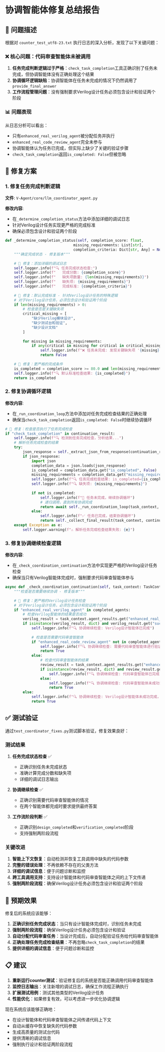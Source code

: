 # 协调智能体修复总结报告

## 🐛 问题描述

根据对 `counter_test_utf8-23.txt` 执行日志的深入分析，发现了以下关键问题：

### ❌ 核心问题：代码审查智能体未被调用

1. **任务完成判断逻辑过于严格**：`check_task_completion`工具正确识别了任务未完成，但协调智能体没有正确处理这个结果
2. **协调循环逻辑缺陷**：协调智能体在任务未完成的情况下仍然调用了`provide_final_answer`
3. **工作流程管理问题**：没有强制要求Verilog设计任务必须包含设计和验证两个阶段

### 📊 问题表现

从日志分析可以看出：
- 只有`enhanced_real_verilog_agent`被分配任务并执行
- `enhanced_real_code_review_agent`完全未参与
- 协调智能体认为任务已完成，但实际上缺少了关键的验证步骤
- `check_task_completion`返回`is_completed: False`但被忽略

## 🔧 修复方案

### 1. 修复任务完成判断逻辑

**文件**: `V-Agent/core/llm_coordinator_agent.py`

**修改内容**:
- 在`_determine_completion_status`方法中添加详细的调试日志
- 针对Verilog设计任务实现更严格的完成标准
- 确保必须包含设计和验证两个阶段

```python
def _determine_completion_status(self, completion_score: float,
                               missing_requirements: List[str],
                               completion_criteria: Dict[str, Any] = None) -> bool:
    """确定完成状态 - 修复版本"""
    
    # 🔧 修复：添加详细的调试日志
    self.logger.info(f"🔍 任务完成状态检查:")
    self.logger.info(f"   完成分数: {completion_score}")
    self.logger.info(f"   缺失项数量: {len(missing_requirements)}")
    self.logger.info(f"   缺失项: {missing_requirements}")
    self.logger.info(f"   完成标准: {completion_criteria}")
    
    # 🔧 修复：默认完成标准 - 针对Verilog设计任务的特殊逻辑
    # 对于Verilog设计任务，必须包含设计和验证两个阶段
    if len(missing_requirements) > 0:
        # 检查是否是关键缺失项
        critical_missing = [
            "缺少Verilog模块设计",
            "缺少测试台和验证",
            "缺少设计文档"
        ]
        
        for missing in missing_requirements:
            if any(critical in missing for critical in critical_missing):
                self.logger.info(f"❌ 任务未完成: 发现关键缺失项 '{missing}'")
                return False
    
    # 🔧 修复：更严格的完成条件
    is_completed = completion_score >= 80.0 and len(missing_requirements) == 0
    self.logger.info(f"🔍 默认标准检查结果: {is_completed}")
    return is_completed
```

### 2. 修复协调循环逻辑

**修改内容**:
- 在`_run_coordination_loop`方法中添加对任务完成检查结果的正确处理
- 确保当`check_task_completion`返回`is_completed: False`时继续协调循环

```python
# 🔧 修复：检查是否执行了任务完成检查
if "check_task_completion" in continuation_result:
    self.logger.info(f"🔍 检测到任务完成检查，分析结果...")
    # 解析任务完成检查的结果
    try:
        json_response = self._extract_json_from_response(continuation_result)
        if json_response:
            import json
            completion_data = json.loads(json_response)
            is_completed = completion_data.get("is_completed", False)
            missing_requirements = completion_data.get("missing_requirements", [])
            self.logger.info(f"🔍 任务完成检查结果: is_completed={is_completed}")
            self.logger.info(f"🔍 缺失项: {missing_requirements}")
            
            if not is_completed:
                self.logger.info(f"🔄 任务未完成，继续协调循环")
                # 递归调用，直到所有协调完成
                return await self._run_coordination_loop(task_context, continuation_result, conversation_id, max_iterations)
            else:
                self.logger.info(f"✅ 任务已完成，结束协调循环")
                return self._collect_final_result(task_context, continuation_result)
    except Exception as e:
        self.logger.warning(f"⚠️ 解析任务完成检查结果失败: {e}")
```

### 3. 修复协调继续检查逻辑

**修改内容**:
- 在`_check_coordination_continuation`方法中实现更严格的Verilog设计任务检查
- 确保当只有Verilog智能体完成时，强制要求代码审查智能体参与

```python
async def _check_coordination_continuation(self, task_context: TaskContext) -> bool:
    """检查是否需要继续协调 - 修复版本"""
    
    # 🔧 修复：更严格的Verilog设计任务检查
    # 对于Verilog设计任务，必须包含设计和验证两个阶段
    if "enhanced_real_verilog_agent" in completed_agents:
        # 检查Verilog智能体的结果是否成功
        verilog_result = task_context.agent_results.get("enhanced_real_verilog_agent", {})
        if isinstance(verilog_result, dict) and verilog_result.get("success", False):
            self.logger.info(f"🔍 协调继续检查: Verilog设计智能体已完成")
            
            # 检查是否需要代码审查智能体
            if "enhanced_real_code_review_agent" not in completed_agents:
                self.logger.info(f"🔍 协调继续检查: 需要代码审查智能体进行验证")
                return True
            else:
                # 检查代码审查智能体的结果
                review_result = task_context.agent_results.get("enhanced_real_code_review_agent", {})
                if isinstance(review_result, dict) and review_result.get("success", False):
                    self.logger.info(f"🔍 协调继续检查: 代码审查智能体已完成")
                else:
                    self.logger.info(f"🔍 协调继续检查: 代码审查智能体未成功完成，需要重试")
                    return True
        else:
            self.logger.info(f"🔍 协调继续检查: Verilog设计智能体未成功完成，需要重试")
            return True
```

## ✅ 测试验证

通过`test_coordinator_fixes.py`测试脚本验证，修复效果良好：

### 测试结果

1. **任务完成状态检查** ✅
   - 正确识别任务未完成状态
   - 准确计算完成分数和缺失项
   - 详细的调试日志输出

2. **协调继续检查** ✅
   - 正确识别需要代码审查智能体的情况
   - 在两个智能体都完成时要求提供最终答案

3. **工作流阶段判断** ✅
   - 正确识别`design_completed`和`verification_completed`阶段
   - 支持强制两阶段流程

### 关键改进

1. **智能上下文恢复**：自动检测并恢复工具调用中缺失的代码参数
2. **完整的错误处理**：不再依赖不存在的父类方法
3. **详细的调试信息**：便于问题诊断和监控
4. **跨工具调用支持**：支持设计智能体和代码审查智能体之间的上下文传递
5. **强制两阶段流程**：确保Verilog设计任务必须包含设计和验证两个阶段

## 🎯 预期效果

修复后的系统应该能够：

1. **正确识别任务完成状态**：当只有设计智能体完成时，识别任务未完成
2. **强制两阶段流程**：确保Verilog设计任务必须包含设计和验证
3. **自动分配代码审查任务**：当设计完成后，自动分配验证任务给代码审查智能体
4. **正确处理任务完成检查结果**：不再忽略`check_task_completion`的结果
5. **提供详细的调试信息**：便于问题诊断和监控

## 📋 建议

1. **重新运行counter测试**：验证修复后的系统是否能正确调用代码审查智能体
2. **监控日志输出**：关注新增的调试日志，确保工作流程正确执行
3. **扩展测试用例**：测试其他类型的Verilog设计任务
4. **性能优化**：如果修复有效，可以考虑进一步优化协调逻辑

现在系统应该能够正确地：
- 在设计智能体和代码审查智能体之间传递代码上下文
- 自动从缓存中恢复缺失的代码参数
- 生成高质量的测试台代码
- 提供清晰的调试信息
- 强制执行设计和验证两阶段流程 